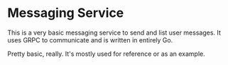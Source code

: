 # Messaging Service
This is a very basic messaging service to send and list user messages. It uses GRPC to communicate and is written in entirely Go.

Pretty basic, really. It's mostly used for reference or as an example.